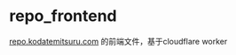 # repo_frontend

[repo.kodatemitsuru.com](https://repo.kodatemitsuru.com) 的前端文件，基于cloudflare worker
